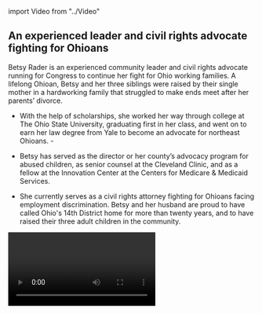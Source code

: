import Video from "../Video"

## An experienced leader and civil rights advocate fighting for Ohioans

Betsy Rader is an experienced community leader and civil rights advocate running for Congress to continue her fight for Ohio working families. A lifelong Ohioan, Betsy and her three siblings were raised by their single mother in a hardworking family that struggled to make ends meet after her parents’ divorce.

- With the help of scholarships, she worked her way through college at The Ohio State University, graduating first in her class, and went on to earn her law degree from Yale to become an advocate for northeast Ohioans. -

- Betsy has served as the director or her county’s advocacy program for abused children, as senior counsel at the Cleveland Clinic, and as a fellow at the Innovation Center at the Centers for Medicare & Medicaid Services.

- She currently serves as a civil rights attorney fighting for Ohioans facing employment discrimination. Betsy and her husband are proud to have called Ohio's 14th District home for more than twenty years, and to have raised their three adult children in the community.

<Video id="Xt5xDNx4EZg" />

## A champion for working families

Betsy is running to expand economic opportunity for the working families of northeast Ohio. When elected, she will fight tirelessly to create good-paying jobs and to help all Ohioans have the opportunity to thrive in their communities. Betsy is a powerful advocate for expanding all Americans’ access to quality, affordable health care — an issue that is deeply personal to her and her family. She lives with a pre-existing spinal condition that led her to be disabled and in debilitating pain, and considers herself lucky to have had access to the care she needed to make a full recovery. “Any politician who punishes those with pre-existing conditions and blames people for being sick, poor, or uninsured is out-of-touch with everyday Americans,” Betsy has said. “No one chooses to be born with a pre-existing condition, no one chooses to get sick or injured, no one chooses to be stuck in a job without health benefits.” When elected, Betsy will be the champion northeast Ohio working families need in Congress.

## An opportunity to flip a seat and take back the House

Betsy is challenging Republican incumbent Dave Joyce, a dangerous extremist who has spent his time in Congress intent on ending health care access for millions of people and voting to defund Planned Parenthood. Joyce's record leaves no doubt that he is more concerned with satisfying the far right wing of his party than he is with fighting for the northeast Ohio working families he was elected to represent. Betsy is an experienced community leader who understands the needs of this district, and she has what it takes to fight back and win. Let's show Betsy our full support, and help send this champion for Ohio working families to Congress — and let’s take back the House.
